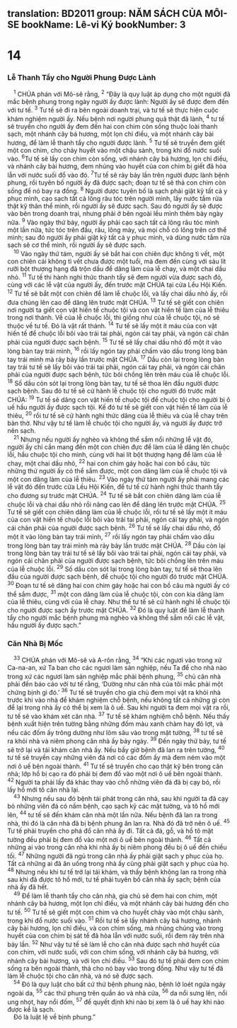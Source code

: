 translation: BD2011
group: NĂM SÁCH CỦA MÔI-SE
bookName: Lê-vi Ký 
bookNumber: 3
-------

<div class="title"><h1>14</h1><h3>Lễ Thanh Tẩy cho Người Phung Ðược Lành</h3></div>
<span class="verse le_14_1"> <sup>1</sup> CHÚA phán với Mô-sê rằng, </span>
<span class="verse le_14_2"><sup>2</sup> “Ðây là quy luật áp dụng cho một người đã mắc bệnh phung trong ngày người ấy được lành: Người ấy sẽ được đem đến với tư tế. </span>
<span class="verse le_14_3"><sup>3</sup> Tư tế sẽ đi ra bên ngoài doanh trại, và tư tế sẽ thực hiện cuộc khám nghiệm người ấy. Nếu bệnh nơi người phung quả thật đã lành, </span>
<span class="verse le_14_4"><sup>4</sup> tư tế sẽ truyền cho người ấy đem đến hai con chim còn sống thuộc loài thanh sạch, một nhánh cây bá hương, một lọn chỉ điều, và một nhánh cây bài hương, để làm lễ thanh tẩy cho người được lành. </span>
<span class="verse le_14_5"><sup>5</sup> Tư tế sẽ truyền đem giết một con chim, cho chảy huyết vào một chậu sành, trong khi đổ nước suối vào. </span>
<span class="verse le_14_6"><sup>6</sup>Tư tế sẽ lấy con chim còn sống, với nhánh cây bá hương, lọn chỉ điều, và nhánh cây bài hương, đem nhúng vào huyết của con chim bị giết đã hòa lẫn với nước suối đổ vào đó. </span>
<span class="verse le_14_7"><sup>7</sup>Tư tế sẽ rảy bảy lần trên người được lành bệnh phung, rồi tuyên bố người ấy đã được sạch; đoạn tư tế sẽ thả con chim còn sống để nó bay ra đồng. </span>
<span class="verse le_14_8"><sup>8</sup> Người được tuyên bố là sạch phải giặt kỹ tất cả y phục mình, cạo sạch tất cả lông râu tóc trên người mình, lấy nước tắm rửa thật kỹ thân thể mình, rồi người ấy sẽ được sạch. Sau đó người ấy sẽ được vào bên trong doanh trại, nhưng phải ở bên ngoài lều mình thêm bảy ngày nữa. </span>
<span class="verse le_14_9"><sup>9</sup> Vào ngày thứ bảy, người ấy phải cạo sạch tất cả lông râu tóc mình một lần nữa, tức tóc trên đầu, râu, lông mày, và mọi chỗ có lông trên cơ thể mình; sau đó người ấy phải giặt kỹ tất cả y phục mình, và dùng nước tắm rửa sạch sẽ cơ thể mình, rồi người ấy sẽ được sạch.<br/></span>
<span class="verse le_14_10"> <sup>10</sup> Vào ngày thứ tám, người ấy sẽ bắt hai con chiên đực không tì vết, một con chiên cái không tì vết chưa được một tuổi, mà đem đến cùng với sáu lít rưỡi bột thượng hạng đã trộn dầu để dâng làm của lễ chay, và một chai dầu nhỏ. </span>
<span class="verse le_14_11"><sup>11</sup> Tư tế thi hành nghi thức thanh tẩy sẽ đem người vừa được sạch đó, cùng với các lễ vật của người ấy, đến trước mặt CHÚA tại cửa Lều Hội Kiến. </span>
<span class="verse le_14_12"><sup>12</sup> Tư tế sẽ bắt một con chiên để làm lễ chuộc lỗi, và lấy chai dầu nhỏ ấy, rồi đưa chúng lên cao để dâng lên trước mặt CHÚA. </span>
<span class="verse le_14_13"><sup>13</sup> Tư tế sẽ giết con chiên nơi người ta giết con vật hiến tế chuộc tội và con vật hiến tế làm của lễ thiêu trong nơi thánh. Về của lễ chuộc lỗi, thì giống như của lễ chuộc tội, nó sẽ thuộc về tư tế. Ðó là vật rất thánh. </span>
<span class="verse le_14_14"><sup>14</sup> Tư tế sẽ lấy một ít máu của con vật hiến tế để chuộc lỗi bôi vào trái tai phải, ngón cái tay phải, và ngón cái chân phải của người được sạch bệnh. </span>
<span class="verse le_14_15"><sup>15</sup> Tư tế sẽ lấy chai dầu nhỏ đổ một ít vào lòng bàn tay trái mình, </span>
<span class="verse le_14_16"><sup>16</sup> rồi lấy ngón tay phải chấm vào dầu trong lòng bàn tay trái mình mà rảy bảy lần trước mặt CHÚA. </span>
<span class="verse le_14_17"><sup>17</sup> Dầu còn lại trong lòng bàn tay trái tư tế sẽ lấy bôi vào trái tai phải, ngón cái tay phải, và ngón cái chân phải của người được sạch bệnh, tức bôi chồng lên trên máu của lễ chuộc lỗi. </span>
<span class="verse le_14_18"><sup>18</sup> Số dầu còn sót lại trong lòng bàn tay, tư tế sẽ thoa lên đầu người được sạch bệnh. Sau đó tư tế sẽ cử hành lễ chuộc tội cho người đó trước mặt CHÚA: </span>
<span class="verse le_14_19"><sup>19</sup> Tư tế sẽ dâng con vật hiến tế chuộc tội để chuộc tội cho người bị ô uế hầu người ấy được sạch tội. Kế đó tư tế sẽ giết con vật hiến tế làm của lễ thiêu, </span>
<span class="verse le_14_20"><sup>20</sup> rồi tư tế sẽ cử hành nghi thức dâng của lễ thiêu và của lễ chay trên bàn thờ. Như vậy tư tế làm lễ chuộc tội cho người ấy, và người ấy được trở nên sạch.<br/></span>
<span class="verse le_14_21"> <sup>21</sup> Nhưng nếu người ấy nghèo và không thể sắm nổi những lễ vật đó, người ấy chỉ cần mang đến một con chiên đực để làm của lễ dâng lên chuộc lỗi, hầu chuộc tội cho mình, cùng với hai lít bột thượng hạng để làm của lễ chay, một chai dầu nhỏ, </span>
<span class="verse le_14_22"><sup>22</sup> hai con chim gáy hoặc hai con bồ câu, tức những thứ người ấy có thể sắm được, một con dâng làm của lễ chuộc tội và một con dâng làm của lễ thiêu. </span>
<span class="verse le_14_23"><sup>23</sup> Vào ngày thứ tám người ấy phải mang các lễ vật đó đến trước cửa Lều Hội Kiến, để tư tế cử hành nghi thức thanh tẩy cho đương sự trước mặt CHÚA. </span>
<span class="verse le_14_24"><sup>24</sup> Tư tế sẽ bắt con chiên dâng làm của lễ chuộc lỗi và chai dầu nhỏ rồi nâng cao lên để dâng lên trước mặt CHÚA. </span>
<span class="verse le_14_25"><sup>25</sup> Tư tế sẽ giết con chiên dâng làm của lễ chuộc lỗi, rồi tư tế sẽ lấy một ít máu của con vật hiến tế chuộc lỗi bôi vào trái tai phải, ngón cái tay phải, và ngón cái chân phải của người được sạch bệnh. </span>
<span class="verse le_14_26"><sup>26</sup> Tư tế sẽ lấy chai dầu nhỏ, đổ một ít vào lòng bàn tay trái mình, </span>
<span class="verse le_14_27"><sup>27</sup> rồi lấy ngón tay phải chấm vào dầu trong lòng bàn tay trái mình mà rảy bảy lần trước mặt CHÚA. </span>
<span class="verse le_14_28"><sup>28</sup> Dầu còn lại trong lòng bàn tay trái tư tế sẽ lấy bôi vào trái tai phải, ngón cái tay phải, và ngón cái chân phải của người được sạch bệnh, tức bôi chồng lên trên máu của lễ chuộc lỗi. </span>
<span class="verse le_14_29"><sup>29</sup> Số dầu còn sót lại trong lòng bàn tay, tư tế sẽ thoa lên đầu của người được sạch bệnh, để chuộc tội cho người đó trước mặt CHÚA. </span>
<span class="verse le_14_30"><sup>30</sup> Ðoạn tư tế sẽ dâng hai con chim gáy hoặc hai con bồ câu mà người ấy có thể sắm được, </span>
<span class="verse le_14_31"><sup>31</sup> một con dâng làm của lễ chuộc tội, còn con kia dâng làm của lễ thiêu, cùng với của lễ chay. Như thế tư tế sẽ cử hành nghi lễ chuộc tội cho người được sạch ấy trước mặt CHÚA. </span>
<span class="verse le_14_32"><sup>32</sup> Ðó là quy luật để làm lễ thanh tẩy cho người mắc bệnh phung mà nghèo và không thể sắm nổi các lễ vật, hầu người ấy được sạch.”<br/></span>
<div class="title"><h3>Căn Nhà Bị Mốc</h3></div>
<span class="verse le_14_33"> <sup>33</sup> CHÚA phán với Mô-sê và A-rôn rằng, </span>
<span class="verse le_14_34"><sup>34</sup> “Khi các ngươi vào trong xứ Ca-na-an, xứ Ta ban cho các ngươi làm sản nghiệp, nếu Ta để cho nhà nào trong xứ các ngươi làm sản nghiệp mắc phải bệnh phung, </span>
<span class="verse le_14_35"><sup>35</sup> chủ căn nhà phải đến báo cáo với tư tế rằng, ‘Dường như căn nhà của tôi mắc phải một chứng bịnh gì đó.’ </span>
<span class="verse le_14_36"><sup>36</sup> Tư tế sẽ truyền cho gia chủ đem mọi vật ra khỏi nhà trước khi vào nhà để khám nghiệm chỗ bệnh, nếu không tất cả những gì còn để lại trong nhà ấy có thể bị xem là ô uế. Sau khi người ta đem mọi vật ra rồi, tư tế sẽ vào khám xét căn nhà. </span>
<span class="verse le_14_37"><sup>37</sup> Tư tế sẽ khám nghiệm chỗ bệnh. Nếu thấy bệnh xuất hiện trên tường bằng những đốm màu xanh chàm hay đỏ lợt, và nếu các đốm ấy trông dường như lõm sâu vào trong mặt tường, </span>
<span class="verse le_14_38"><sup>38</sup> tư tế sẽ ra khỏi nhà và niêm phong căn nhà ấy bảy ngày. </span>
<span class="verse le_14_39"><sup>39</sup> Ðến ngày thứ bảy, tư tế sẽ trở lại và tái khám căn nhà ấy. Nếu bấy giờ bệnh đã lan ra trên tường, </span>
<span class="verse le_14_40"><sup>40</sup> tư tế sẽ truyền cạy những viên đá nơi có các đốm ấy mà đem ném vào một nơi ô uế bên ngoài thành. </span>
<span class="verse le_14_41"><sup>41</sup> Tư tế sẽ truyền cho cạo thật kỹ bên trong căn nhà; lớp hồ bị cạo ra đó phải bị đem đổ vào một nơi ô uế bên ngoài thành. </span>
<span class="verse le_14_42"><sup>42</sup> Người ta phải lấy đá khác thay vào chỗ những viên đá đã bị cạy bỏ, rồi lấy hồ mới tô căn nhà lại.<br/></span>
<span class="verse le_14_43"> <sup>43</sup> Nhưng nếu sau đó bệnh tái phát trong căn nhà, sau khi người ta đã cạy bỏ những viên đá có nấm bệnh, cạo sạch kỹ các mặt tường, và tô hồ mới lên, </span>
<span class="verse le_14_44"><sup>44</sup> tư tế sẽ đến khám căn nhà một lần nữa. Nếu bệnh đã lan ra trong nhà, thì đó là căn nhà đã bị bệnh phung ăn lan ra. Nhà đó đã trở nên ô uế. </span>
<span class="verse le_14_45"><sup>45</sup> Tư tế phải truyền cho phá đổ căn nhà ấy đi. Tất cả đá, gỗ, và hồ tô mặt tường đều phải bị đem đổ vào một nơi ô uế bên ngoài thành. </span>
<span class="verse le_14_46"><sup>46</sup> Tất cả những ai vào trong căn nhà khi nhà ấy bị niêm phong đều bị ô uế đến chiều tối. </span>
<span class="verse le_14_47"><sup>47</sup> Những người đã ngủ trong căn nhà ấy phải giặt sạch y phục của họ. Tất cả những ai đã ăn uống trong nhà ấy cũng phải giặt sạch y phục của họ. </span>
<span class="verse le_14_48"><sup>48</sup> Nhưng nếu khi tư tế trở lại tái khám, và thấy bệnh không lan ra trong nhà sau khi đã được tô hồ mới, tư tế phải tuyên bố căn nhà ấy sạch; bệnh của nhà ấy đã hết.<br/></span>
<span class="verse le_14_49"> <sup>49</sup> Ðể làm lễ thanh tẩy cho căn nhà, gia chủ sẽ đem hai con chim, một nhánh cây bá hương, một lọn chỉ điều, và một nhánh cây bài hương đến cho tư tế. </span>
<span class="verse le_14_50"><sup>50</sup> Tư tế sẽ giết một con chim và cho huyết chảy vào một chậu sành, trong khi đổ nước suối vào. </span>
<span class="verse le_14_51"><sup>51</sup> Rồi tư tế sẽ lấy nhánh cây bá hương, nhánh cây bài hương, lọn chỉ điều, và con chim sống, mà nhúng chúng vào trong huyết của con chim bị sát tế đã hòa lẫn với nước suối, rồi đem rảy trên nhà bảy lần. </span>
<span class="verse le_14_52"><sup>52</sup> Như vậy tư tế sẽ làm lễ cho căn nhà được sạch nhờ huyết của con chim, với nước suối, với con chim sống, với nhánh cây bá hương, với nhánh cây bài hương, và với lọn chỉ điều. </span>
<span class="verse le_14_53"><sup>53</sup> Sau đó tư tế phải đem con chim sống ra bên ngoài thành, thả cho nó bay vào trong đồng. Như vậy tư tế đã làm lễ chuộc tội cho căn nhà, và nó sẽ được sạch.<br/></span>
<span class="verse le_14_54"> <sup>54</sup> Ðó là quy luật cho bất cứ thứ bệnh phung nào, bệnh lở loét ngứa ngáy ngoài da, </span>
<span class="verse le_14_55"><sup>55</sup> các thứ phung trên quần áo và nhà cửa, </span>
<span class="verse le_14_56"><sup>56</sup> da nổi sưng lên, nổi ung nhọt, hay nổi đốm, </span>
<span class="verse le_14_57"><sup>57</sup> để quyết định khi nào bị xem là ô uế hay khi nào được kể là sạch.<br/> Ðó là luật lệ về bịnh phung.”<br/></span>
